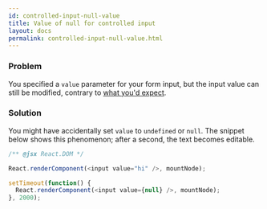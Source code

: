```yaml
---
id: controlled-input-null-value
title: Value of null for controlled input
layout: docs
permalink: controlled-input-null-value.html
---
```


### Problem
You specified a `value` parameter for your form input, but the input value can still be modified, contrary to [what you'd expect](forms.html).

### Solution
You might have accidentally set `value` to `undefined` or `null`. The snippet below shows this phenomenon; after a second, the text becomes editable.

```js
/** @jsx React.DOM */

React.renderComponent(<input value="hi" />, mountNode);

setTimeout(function() {
  React.renderComponent(<input value={null} />, mountNode);
}, 2000);
```

